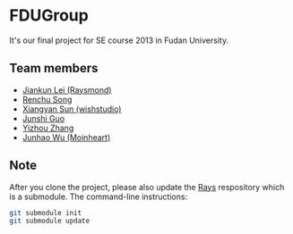 FDUGroup
========
It's our final project for SE course 2013 in Fudan University. 

## Team members
* [Jiankun Lei (Raysmond)](https://github.com/Raysmond)
* [Renchu Song](https://github.com/RenchuSong)
* [Xiangyan Sun (wishstudio)](https://github.com/wishstudio)
* [Junshi Guo](https://github.com/junshiguo)
* [Yizhou Zhang](https://github.com/zyz282994112)
* [Junhao Wu (Moinheart)](https://github.com/Moinheart)

## Note
After you clone the project, please also update the [Rays](https://github.com/Raysmond/Rays) respository which is a submodule. The command-line instructions:
```bash
git submodule init
git submodule update
```
